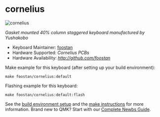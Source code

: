 # cornelius

![cornelius](https://i.imgur.com/kGoUGZg.jpg)

*Gasket mounted 40% column staggered keyboard manufactured by Yushakobo*

* Keyboard Maintainer: [foostan](https://github.com/foostan/)
* Hardware Supported: *Cornelius PCBs*
* Hardware Availability: *http://github.com/foostan*

Make example for this keyboard (after setting up your build environment):

    make foostan/cornelius:default

Flashing example for this keyboard:

    make foostan/cornelius:default:flash

See the [build environment setup](https://docs.qmk.fm/#/getting_started_build_tools) and the [make instructions](https://docs.qmk.fm/#/getting_started_make_guide) for more information. Brand new to QMK? Start with our [Complete Newbs Guide](https://docs.qmk.fm/#/newbs).
